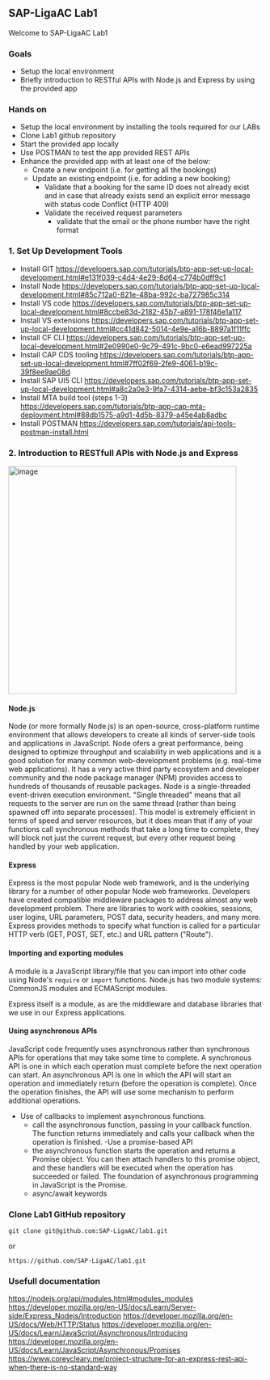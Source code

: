 
## SAP-LigaAC Lab1

Welcome to SAP-LigaAC Lab1
### Goals
- Setup the local environment
- Briefly introduction to RESTful APIs with Node.js and Express by using the provided app

### Hands on
- Setup the local environment by installing the tools required for our LABs
- Clone Lab1 github repository
- Start the provided app locally
- Use POSTMAN to test the app provided REST APIs
- Enhance the provided app with at least one of the below:
  - Create a new endpoint (i.e. for getting all the bookings)
  - Update an existing endpoint (i.e. for adding a new booking)
    - Validate that a booking for the same ID does not already exist and in case that already exists send an explicit error message with status code Conflict (HTTP 409)
    - Validate the received request parameters
        - validate that the email or the phone number have the right format


### 1. Set Up Development Tools
- Install GIT
  https://developers.sap.com/tutorials/btp-app-set-up-local-development.html#e131f039-c4d4-4e29-8d64-c774b0dff9c1
- Install Node
  https://developers.sap.com/tutorials/btp-app-set-up-local-development.html#85c712a0-821e-48ba-992c-ba727985c314
- Install VS code
  https://developers.sap.com/tutorials/btp-app-set-up-local-development.html#8ccbe83d-2182-45b7-a891-178f46e1a117
- Install VS extensions
  https://developers.sap.com/tutorials/btp-app-set-up-local-development.html#cc41d842-5014-4e9e-a16b-8897a1f11ffc
- Install CF CLI
  https://developers.sap.com/tutorials/btp-app-set-up-local-development.html#2e0990e0-9c79-491c-9bc0-e6ead997225a
- Install CAP CDS tooling
  https://developers.sap.com/tutorials/btp-app-set-up-local-development.html#7ff02f69-2fe9-4061-b19c-39f8ee9ae08d
- Install SAP UI5 CLI
  https://developers.sap.com/tutorials/btp-app-set-up-local-development.html#a8c2a0e3-9fa7-4314-aebe-bf3c153a2835
- Install MTA build tool (steps 1-3)
  https://developers.sap.com/tutorials/btp-app-cap-mta-deployment.html#88db1575-a9d1-4d5b-8379-a45e4ab8adbc
- Install POSTMAN
  https://developers.sap.com/tutorials/api-tools-postman-install.html


### 2. Introduction to RESTfull APIs with Node.js and Express


<img width="451" alt="image" src="https://user-images.githubusercontent.com/102019852/159589992-caa86ce2-9791-4141-952f-33fc370799bd.png">


#### Node.js
Node (or more formally Node.js) is an open-source, cross-platform runtime environment that allows developers to create all kinds of server-side tools and applications in JavaScript.
Node ofers a great performance, being designed to optimize throughput and scalability in web applications and is a good solution for many common web-development problems (e.g. real-time web applications).
It has a very active third party ecosystem and developer community and the node package manager (NPM) provides access to hundreds of thousands of reusable packages.
Node is a single-threaded event-driven execution environment. "Single threaded" means that all requests to the server are run on the same thread (rather than being spawned off into separate processes). This model is extremely efficient in terms of speed and server resources, but it does mean that if any of your functions call synchronous methods that take a long time to complete, they will block not just the current request, but every other request being handled by your web application.
#### Express
Express is the most popular Node web framework, and is the underlying library for a number of other popular Node web frameworks.
Developers have created compatible middleware packages to address almost any web development problem. There are libraries to work with cookies, sessions, user logins, URL parameters, POST data, security headers, and many more.
Express provides methods to specify what function is called for a particular HTTP verb (GET, POST, SET, etc.) and URL pattern ("Route").

#### Importing and exporting modules
A module is a JavaScript library/file that you can import into other code using Node's `require` or `import` functions.
Node.js has two module systems: CommonJS modules and ECMAScript modules.

Express itself is a module, as are the middleware and database libraries that we use in our Express applications.

#### Using asynchronous APIs
JavaScript code frequently uses asynchronous rather than synchronous APIs for operations that may take some time to complete.
A synchronous API is one in which each operation must complete before the next operation can start.
An asynchronous API is one in which the API will start an operation and immediately return (before the operation is complete). Once the operation finishes, the API will use some mechanism to perform additional operations.
- Use of callbacks to implement asynchronous functions.
  - call the asynchronous function, passing in your callback function. The function returns immediately and calls your callback when the operation is finished.
-Use a promise-based API
  - the asynchronous function starts the operation and returns a Promise object. You can then attach handlers to this promise object, and these handlers will be executed when the operation has succeeded or failed.
The foundation of asynchronous programming in JavaScript is the Promise.
  - async/await keywords

### Clone Lab1 GitHub repository

```
git clone git@github.com:SAP-LigaAC/lab1.git

```
or

```
https://github.com/SAP-LigaAC/lab1.git

```

### Usefull documentation
https://nodejs.org/api/modules.html#modules_modules
https://developer.mozilla.org/en-US/docs/Learn/Server-side/Express_Nodejs/Introduction
https://developer.mozilla.org/en-US/docs/Web/HTTP/Status
https://developer.mozilla.org/en-US/docs/Learn/JavaScript/Asynchronous/Introducing
https://developer.mozilla.org/en-US/docs/Learn/JavaScript/Asynchronous/Promises
https://www.coreycleary.me/project-structure-for-an-express-rest-api-when-there-is-no-standard-way
